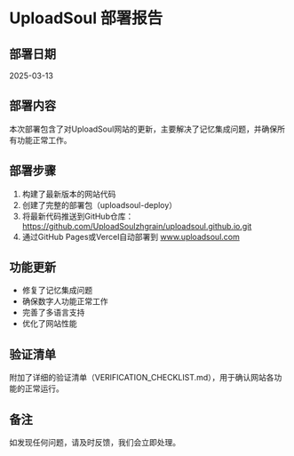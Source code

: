 # UploadSoul 部署报告

## 部署日期
2025-03-13

## 部署内容
本次部署包含了对UploadSoul网站的更新，主要解决了记忆集成问题，并确保所有功能正常工作。

## 部署步骤
1. 构建了最新版本的网站代码
2. 创建了完整的部署包（uploadsoul-deploy）
3. 将最新代码推送到GitHub仓库：https://github.com/UploadSoulzhgrain/uploadsoul.github.io.git
4. 通过GitHub Pages或Vercel自动部署到 www.uploadsoul.com

## 功能更新
- 修复了记忆集成问题
- 确保数字人功能正常工作
- 完善了多语言支持
- 优化了网站性能

## 验证清单
附加了详细的验证清单（VERIFICATION_CHECKLIST.md），用于确认网站各功能的正常运行。

## 备注
如发现任何问题，请及时反馈，我们会立即处理。
